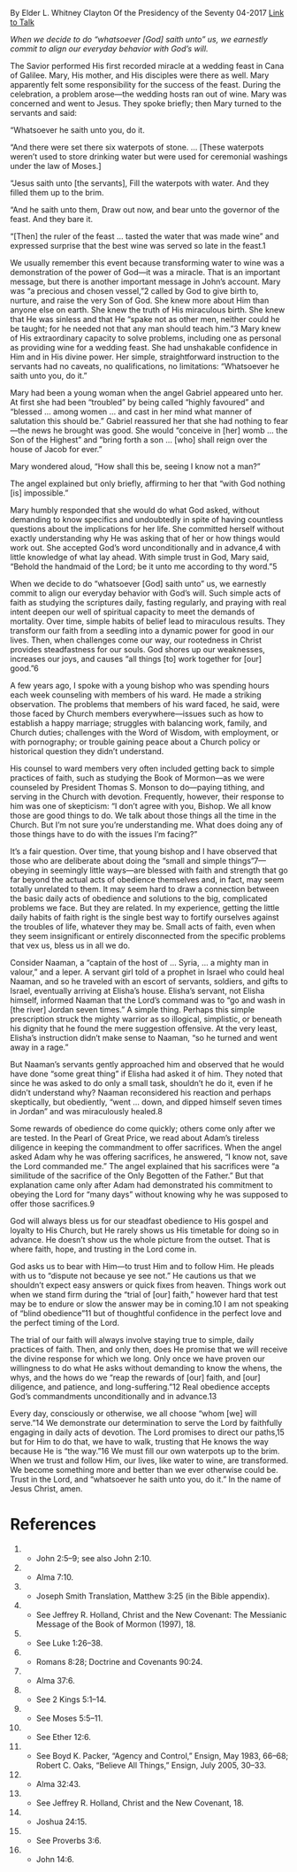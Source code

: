 By Elder L. Whitney Clayton
Of the Presidency of the Seventy
04-2017
[Link to Talk](https://www.churchofjesuschrist.org/study/general-conference/2017/04/whatsoever-he-saith-unto-you-do-it?lang=eng)

_When we decide to do “whatsoever [God] saith unto” us, we earnestly commit to align our everyday behavior with God’s will._

The Savior performed His first recorded miracle at a wedding feast in Cana of Galilee. Mary, His mother, and His disciples were there as well. Mary apparently felt some responsibility for the success of the feast. During the celebration, a problem arose—the wedding hosts ran out of wine. Mary was concerned and went to Jesus. They spoke briefly; then Mary turned to the servants and said:

“Whatsoever he saith unto you, do it.

“And there were set there six waterpots of stone. … [These waterpots weren’t used to store drinking water but were used for ceremonial washings under the law of Moses.]

“Jesus saith unto [the servants], Fill the waterpots with water. And they filled them up to the brim.

“And he saith unto them, Draw out now, and bear unto the governor of the feast. And they bare it.

“[Then] the ruler of the feast … tasted the water that was made wine” and expressed surprise that the best wine was served so late in the feast.1

We usually remember this event because transforming water to wine was a demonstration of the power of God—it was a miracle. That is an important message, but there is another important message in John’s account. Mary was “a precious and chosen vessel,”2 called by God to give birth to, nurture, and raise the very Son of God. She knew more about Him than anyone else on earth. She knew the truth of His miraculous birth. She knew that He was sinless and that He “spake not as other men, neither could he be taught; for he needed not that any man should teach him.”3 Mary knew of His extraordinary capacity to solve problems, including one as personal as providing wine for a wedding feast. She had unshakable confidence in Him and in His divine power. Her simple, straightforward instruction to the servants had no caveats, no qualifications, no limitations: “Whatsoever he saith unto you, do it.”

Mary had been a young woman when the angel Gabriel appeared unto her. At first she had been “troubled” by being called “highly favoured” and “blessed … among women … and cast in her mind what manner of salutation this should be.” Gabriel reassured her that she had nothing to fear—the news he brought was good. She would “conceive in [her] womb … the Son of the Highest” and “bring forth a son … [who] shall reign over the house of Jacob for ever.”

Mary wondered aloud, “How shall this be, seeing I know not a man?”

The angel explained but only briefly, affirming to her that “with God nothing [is] impossible.”

Mary humbly responded that she would do what God asked, without demanding to know specifics and undoubtedly in spite of having countless questions about the implications for her life. She committed herself without exactly understanding why He was asking that of her or how things would work out. She accepted God’s word unconditionally and in advance,4 with little knowledge of what lay ahead. With simple trust in God, Mary said, “Behold the handmaid of the Lord; be it unto me according to thy word.”5

When we decide to do “whatsoever [God] saith unto” us, we earnestly commit to align our everyday behavior with God’s will. Such simple acts of faith as studying the scriptures daily, fasting regularly, and praying with real intent deepen our well of spiritual capacity to meet the demands of mortality. Over time, simple habits of belief lead to miraculous results. They transform our faith from a seedling into a dynamic power for good in our lives. Then, when challenges come our way, our rootedness in Christ provides steadfastness for our souls. God shores up our weaknesses, increases our joys, and causes “all things [to] work together for [our] good.”6

A few years ago, I spoke with a young bishop who was spending hours each week counseling with members of his ward. He made a striking observation. The problems that members of his ward faced, he said, were those faced by Church members everywhere—issues such as how to establish a happy marriage; struggles with balancing work, family, and Church duties; challenges with the Word of Wisdom, with employment, or with pornography; or trouble gaining peace about a Church policy or historical question they didn’t understand.

His counsel to ward members very often included getting back to simple practices of faith, such as studying the Book of Mormon—as we were counseled by President Thomas S. Monson to do—paying tithing, and serving in the Church with devotion. Frequently, however, their response to him was one of skepticism: “I don’t agree with you, Bishop. We all know those are good things to do. We talk about those things all the time in the Church. But I’m not sure you’re understanding me. What does doing any of those things have to do with the issues I’m facing?”

It’s a fair question. Over time, that young bishop and I have observed that those who are deliberate about doing the “small and simple things”7—obeying in seemingly little ways—are blessed with faith and strength that go far beyond the actual acts of obedience themselves and, in fact, may seem totally unrelated to them. It may seem hard to draw a connection between the basic daily acts of obedience and solutions to the big, complicated problems we face. But they are related. In my experience, getting the little daily habits of faith right is the single best way to fortify ourselves against the troubles of life, whatever they may be. Small acts of faith, even when they seem insignificant or entirely disconnected from the specific problems that vex us, bless us in all we do.

Consider Naaman, a “captain of the host of … Syria, … a mighty man in valour,” and a leper. A servant girl told of a prophet in Israel who could heal Naaman, and so he traveled with an escort of servants, soldiers, and gifts to Israel, eventually arriving at Elisha’s house. Elisha’s servant, not Elisha himself, informed Naaman that the Lord’s command was to “go and wash in [the river] Jordan seven times.” A simple thing. Perhaps this simple prescription struck the mighty warrior as so illogical, simplistic, or beneath his dignity that he found the mere suggestion offensive. At the very least, Elisha’s instruction didn’t make sense to Naaman, “so he turned and went away in a rage.”

But Naaman’s servants gently approached him and observed that he would have done “some great thing” if Elisha had asked it of him. They noted that since he was asked to do only a small task, shouldn’t he do it, even if he didn’t understand why? Naaman reconsidered his reaction and perhaps skeptically, but obediently, “went … down, and dipped himself seven times in Jordan” and was miraculously healed.8

Some rewards of obedience do come quickly; others come only after we are tested. In the Pearl of Great Price, we read about Adam’s tireless diligence in keeping the commandment to offer sacrifices. When the angel asked Adam why he was offering sacrifices, he answered, “I know not, save the Lord commanded me.” The angel explained that his sacrifices were “a similitude of the sacrifice of the Only Begotten of the Father.” But that explanation came only after Adam had demonstrated his commitment to obeying the Lord for “many days” without knowing why he was supposed to offer those sacrifices.9

God will always bless us for our steadfast obedience to His gospel and loyalty to His Church, but He rarely shows us His timetable for doing so in advance. He doesn’t show us the whole picture from the outset. That is where faith, hope, and trusting in the Lord come in.

God asks us to bear with Him—to trust Him and to follow Him. He pleads with us to “dispute not because ye see not.” He cautions us that we shouldn’t expect easy answers or quick fixes from heaven. Things work out when we stand firm during the “trial of [our] faith,” however hard that test may be to endure or slow the answer may be in coming.10 I am not speaking of “blind obedience”11 but of thoughtful confidence in the perfect love and the perfect timing of the Lord.

The trial of our faith will always involve staying true to simple, daily practices of faith. Then, and only then, does He promise that we will receive the divine response for which we long. Only once we have proven our willingness to do what He asks without demanding to know the whens, the whys, and the hows do we “reap the rewards of [our] faith, and [our] diligence, and patience, and long-suffering.”12 Real obedience accepts God’s commandments unconditionally and in advance.13

Every day, consciously or otherwise, we all choose “whom [we] will serve.”14 We demonstrate our determination to serve the Lord by faithfully engaging in daily acts of devotion. The Lord promises to direct our paths,15 but for Him to do that, we have to walk, trusting that He knows the way because He is “the way.”16 We must fill our own waterpots up to the brim. When we trust and follow Him, our lives, like water to wine, are transformed. We become something more and better than we ever otherwise could be. Trust in the Lord, and “whatsoever he saith unto you, do it.” In the name of Jesus Christ, amen.

# References
1. - John 2:5–9; see also John 2:10.
2. - Alma 7:10.
3. - Joseph Smith Translation, Matthew 3:25 (in the Bible appendix).
4. - See Jeffrey R. Holland, Christ and the New Covenant: The Messianic Message of the Book of Mormon (1997), 18.
5. - See Luke 1:26–38.
6. - Romans 8:28; Doctrine and Covenants 90:24.
7. - Alma 37:6.
8. - See 2 Kings 5:1–14.
9. - See Moses 5:5–11.
10. - See Ether 12:6.
11. - See Boyd K. Packer, “Agency and Control,” Ensign, May 1983, 66–68; Robert C. Oaks, “Believe All Things,” Ensign, July 2005, 30–33.
12. - Alma 32:43.
13. - See Jeffrey R. Holland, Christ and the New Covenant, 18.
14. - Joshua 24:15.
15. - See Proverbs 3:6.
16. - John 14:6.